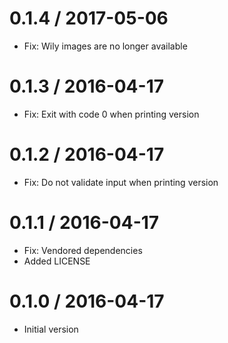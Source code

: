 # 0.1.4 / 2017-05-06

  * Fix: Wily images are no longer available


0.1.3 / 2016-04-17
==================

  * Fix: Exit with code 0 when printing version

0.1.2 / 2016-04-17
==================

  * Fix: Do not validate input when printing version

0.1.1 / 2016-04-17
==================

  * Fix: Vendored dependencies
  * Added LICENSE

0.1.0 / 2016-04-17
==================

  * Initial version